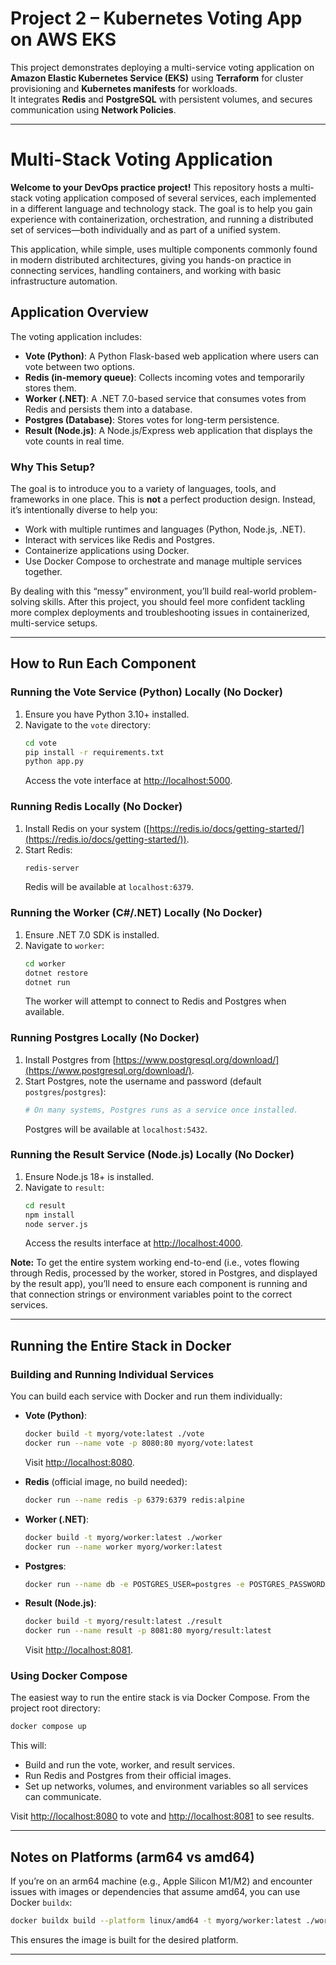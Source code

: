 # Project 2 – Kubernetes Voting App on AWS EKS

This project demonstrates deploying a multi-service voting application on **Amazon Elastic Kubernetes Service (EKS)** using **Terraform** for cluster provisioning and **Kubernetes manifests** for workloads.  
It integrates **Redis** and **PostgreSQL** with persistent volumes, and secures communication using **Network Policies**.

<!-- © 2024 | Ironhack -->

---

# Multi-Stack Voting Application

**Welcome to your DevOps practice project!** This repository hosts a multi-stack voting application composed of several services, each implemented in a different language and technology stack. The goal is to help you gain experience with containerization, orchestration, and running a distributed set of services—both individually and as part of a unified system.

This application, while simple, uses multiple components commonly found in modern distributed architectures, giving you hands-on practice in connecting services, handling containers, and working with basic infrastructure automation.

## Application Overview

The voting application includes:

- **Vote (Python)**: A Python Flask-based web application where users can vote between two options.
- **Redis (in-memory queue)**: Collects incoming votes and temporarily stores them.
- **Worker (.NET)**: A .NET 7.0-based service that consumes votes from Redis and persists them into a database.
- **Postgres (Database)**: Stores votes for long-term persistence.
- **Result (Node.js)**: A Node.js/Express web application that displays the vote counts in real time.

### Why This Setup?

The goal is to introduce you to a variety of languages, tools, and frameworks in one place. This is **not** a perfect production design. Instead, it’s intentionally diverse to help you:

- Work with multiple runtimes and languages (Python, Node.js, .NET).
- Interact with services like Redis and Postgres.
- Containerize applications using Docker.
- Use Docker Compose to orchestrate and manage multiple services together.

By dealing with this “messy” environment, you’ll build real-world problem-solving skills. After this project, you should feel more confident tackling more complex deployments and troubleshooting issues in containerized, multi-service setups.

---

## How to Run Each Component

### Running the Vote Service (Python) Locally (No Docker)

1. Ensure you have Python 3.10+ installed.
2. Navigate to the `vote` directory:
   ```bash
   cd vote
   pip install -r requirements.txt
   python app.py
   ```
   Access the vote interface at [http://localhost:5000](http://localhost:5000).

### Running Redis Locally (No Docker)

1. Install Redis on your system ([https://redis.io/docs/getting-started/](https://redis.io/docs/getting-started/)).
2. Start Redis:
   ```bash
   redis-server
   ```
   Redis will be available at `localhost:6379`.

### Running the Worker (C#/.NET) Locally (No Docker)

1. Ensure .NET 7.0 SDK is installed.
2. Navigate to `worker`:
   ```bash
   cd worker
   dotnet restore
   dotnet run
   ```
   The worker will attempt to connect to Redis and Postgres when available.

### Running Postgres Locally (No Docker)

1. Install Postgres from [https://www.postgresql.org/download/](https://www.postgresql.org/download/).
2. Start Postgres, note the username and password (default `postgres`/`postgres`):
   ```bash
   # On many systems, Postgres runs as a service once installed.
   ```
   Postgres will be available at `localhost:5432`.

### Running the Result Service (Node.js) Locally (No Docker)

1. Ensure Node.js 18+ is installed.
2. Navigate to `result`:
   ```bash
   cd result
   npm install
   node server.js
   ```
   Access the results interface at [http://localhost:4000](http://localhost:4000).

**Note:** To get the entire system working end-to-end (i.e., votes flowing through Redis, processed by the worker, stored in Postgres, and displayed by the result app), you’ll need to ensure each component is running and that connection strings or environment variables point to the correct services.

---

## Running the Entire Stack in Docker

### Building and Running Individual Services

You can build each service with Docker and run them individually:

- **Vote (Python)**:
  ```bash
  docker build -t myorg/vote:latest ./vote
  docker run --name vote -p 8080:80 myorg/vote:latest
  ```
  Visit [http://localhost:8080](http://localhost:8080).

- **Redis** (official image, no build needed):
  ```bash
  docker run --name redis -p 6379:6379 redis:alpine
  ```

- **Worker (.NET)**:
  ```bash
  docker build -t myorg/worker:latest ./worker
  docker run --name worker myorg/worker:latest
  ```
  
- **Postgres**:
  ```bash
  docker run --name db -e POSTGRES_USER=postgres -e POSTGRES_PASSWORD=postgres -p 5432:5432 postgres:15-alpine
  ```

- **Result (Node.js)**:
  ```bash
  docker build -t myorg/result:latest ./result
  docker run --name result -p 8081:80 myorg/result:latest
  ```
  Visit [http://localhost:8081](http://localhost:8081).

### Using Docker Compose

The easiest way to run the entire stack is via Docker Compose. From the project root directory:

```bash
docker compose up
```

This will:

- Build and run the vote, worker, and result services.
- Run Redis and Postgres from their official images.
- Set up networks, volumes, and environment variables so all services can communicate.

Visit [http://localhost:8080](http://localhost:8080) to vote and [http://localhost:8081](http://localhost:8081) to see results.

---

## Notes on Platforms (arm64 vs amd64)

If you’re on an arm64 machine (e.g., Apple Silicon M1/M2) and encounter issues with images or dependencies that assume amd64, you can use Docker `buildx`:

```bash
docker buildx build --platform linux/amd64 -t myorg/worker:latest ./worker
```

This ensures the image is built for the desired platform.

---
